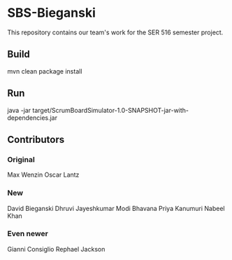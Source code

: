 # SBS-Bieganski
This repository contains our team's work for the SER 516 semester project.

## Build
mvn clean package install

## Run
java -jar target/ScrumBoardSimulator-1.0-SNAPSHOT-jar-with-dependencies.jar

## Contributors

### Original
Max Wenzin
Oscar Lantz

### New
David Bieganski
Dhruvi Jayeshkumar Modi
Bhavana Priya Kanumuri
Nabeel Khan

### Even newer
Gianni Consiglio
Rephael Jackson
